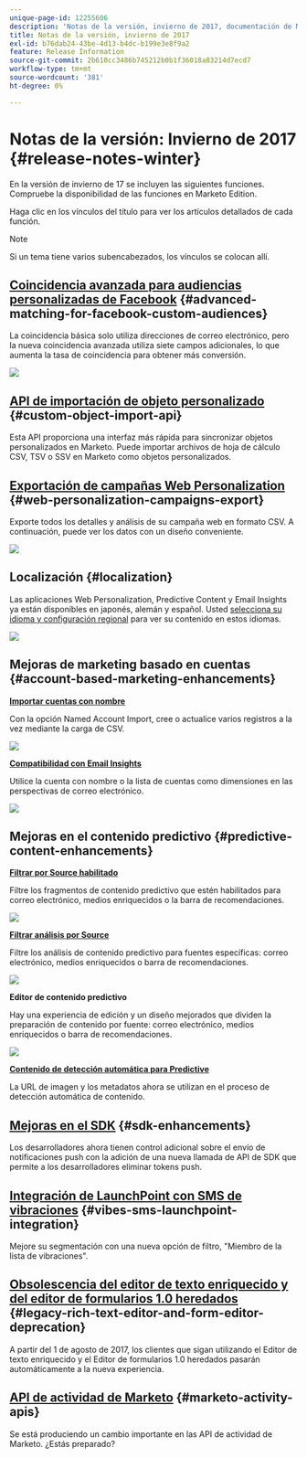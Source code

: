 ```yaml
---
unique-page-id: 12255606
description: 'Notas de la versión, invierno de 2017, documentación de Marketo: documentación del producto'
title: Notas de la versión, invierno de 2017
exl-id: b76dab24-43be-4d13-b4dc-b199e3e8f9a2
feature: Release Information
source-git-commit: 2b610cc3486b745212b0b1f36018a83214d7ecd7
workflow-type: tm+mt
source-wordcount: '381'
ht-degree: 0%

---
```


# Notas de la versión: Invierno de 2017 {#release-notes-winter}

En la versión de invierno de 17 se incluyen las siguientes funciones. Compruebe la disponibilidad de las funciones en Marketo Edition.

Haga clic en los vínculos del título para ver los artículos detallados de cada función.

>[!NOTE]
>
>Si un tema tiene varios subencabezados, los vínculos se colocan allí.

## [Coincidencia avanzada para audiencias personalizadas de Facebook](/help/marketo/product-docs/demand-generation/ad-network-integrations/add-facebook-custom-audiences-as-a-launchpoint-service.md) {#advanced-matching-for-facebook-custom-audiences}

La coincidencia básica solo utiliza direcciones de correo electrónico, pero la nueva coincidencia avanzada utiliza siete campos adicionales, lo que aumenta la tasa de coincidencia para obtener más conversión.

![](assets/fb-custom-audiences-schebsches.png)

## [API de importación de objeto personalizado](https://developer.adobe.com/marketo-apis/api/mapi/#tag/Custom-Objects) {#custom-object-import-api}

Esta API proporciona una interfaz más rápida para sincronizar objetos personalizados en Marketo. Puede importar archivos de hoja de cálculo CSV, TSV o SSV en Marketo como objetos personalizados.

## [Exportación de campañas Web Personalization](/help/marketo/product-docs/web-personalization/working-with-web-campaigns/export-web-campaign-data.md) {#web-personalization-campaigns-export}

Exporte todos los detalles y análisis de su campaña web en formato CSV. A continuación, puede ver los datos con un diseño conveniente.

![](assets/web-personalization-csv-download-hand.png)

## Localización {#localization}

Las aplicaciones Web Personalization, Predictive Content y Email Insights ya están disponibles en japonés, alemán y español. Usted [selecciona su idioma y configuración regional](/help/marketo/product-docs/administration/settings/select-your-language-locale-and-time-zone.md) para ver su contenido en estos idiomas.

![](assets/japanese-web-personalization.png)

## Mejoras de marketing basado en cuentas {#account-based-marketing-enhancements}

**[Importar cuentas con nombre](/help/marketo/product-docs/target-account-management/target/named-accounts/import-named-accounts.md)**

Con la opción Named Account Import, cree o actualice varios registros a la vez mediante la carga de CSV.

![](assets/inatwo.png)

**[Compatibilidad con Email Insights](/help/marketo/product-docs/reporting/email-insights/filtering-in-email-insights.md)**

Utilice la cuenta con nombre o la lista de cuentas como dimensiones en las perspectivas de correo electrónico.

![](assets/ei.png)

## Mejoras en el contenido predictivo {#predictive-content-enhancements}

**[Filtrar por Source habilitado](/help/marketo/product-docs/predictive-content/working-with-predictive-content/understanding-predictive-content.md)**

Filtre los fragmentos de contenido predictivo que estén habilitados para correo electrónico, medios enriquecidos o la barra de recomendaciones.

![](assets/predictive-content-enabled-source.png)

**[Filtrar análisis por Source](/help/marketo/product-docs/predictive-content/working-with-predictive-content/understanding-predictive-content.md)**

Filtre los análisis de contenido predictivo para fuentes específicas: correo electrónico, medios enriquecidos o barra de recomendaciones.

![](assets/predictive-content-analytics-by-source.png)

**Editor de contenido predictivo**

Hay una experiencia de edición y un diseño mejorados que dividen la preparación de contenido por fuente: correo electrónico, medios enriquecidos o barra de recomendaciones.

![](assets/predictive-content-editor.png)

**[Contenido de detección automática para Predictive](/help/marketo/product-docs/predictive-content/getting-started/enable-content-discovery.md)**

La URL de imagen y los metadatos ahora se utilizan en el proceso de detección automática de contenido.

## [Mejoras en el SDK](https://experienceleague.adobe.com/en/docs/marketo-developer/marketo/mobile/mobile) {#sdk-enhancements}

Los desarrolladores ahora tienen control adicional sobre el envío de notificaciones push con la adición de una nueva llamada de API de SDK que permite a los desarrolladores eliminar tokens push.

## [Integración de LaunchPoint con SMS de vibraciones](/help/marketo/product-docs/mobile-marketing/vibes-sms-messages/using-sms-options-in-a-smart-campaign.md) {#vibes-sms-launchpoint-integration}

Mejore su segmentación con una nueva opción de filtro, &quot;Miembro de la lista de vibraciones&quot;.

## [Obsolescencia del editor de texto enriquecido y del editor de formularios 1.0 heredados](https://nation.marketo.com/docs/DOC-4315) {#legacy-rich-text-editor-and-form-editor-deprecation}

A partir del 1 de agosto de 2017, los clientes que sigan utilizando el Editor de texto enriquecido y el Editor de formularios 1.0 heredados pasarán automáticamente a la nueva experiencia.

## [API de actividad de Marketo](https://developers.marketo.com/blog/important-change-activity-records-marketo-apis/) {#marketo-activity-apis}

Se está produciendo un cambio importante en las API de actividad de Marketo. ¿Estás preparado?
